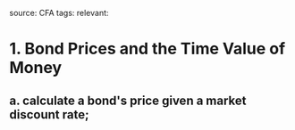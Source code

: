 source: CFA
tags: 
relevant: 

# 1. Bond Prices and the Time Value of Money

## a. calculate a bond's price given a market discount rate;

